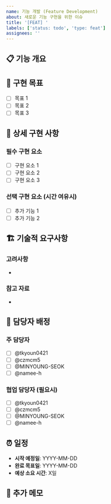 ```yaml
---
name: 기능 개발 (Feature Development)
about: 새로운 기능 구현을 위한 이슈
title: '[FEAT] '
labels: ['status: todo', 'type: feat']
assignees: ''
---
```


## 📋 기능 개요
<!-- 구현할 기능에 대한 간단한 설명 -->


## 🎯 구현 목표
<!-- 이 기능을 통해 달성하고자 하는 목표 -->
- [ ] 목표 1
- [ ] 목표 2
- [ ] 목표 3

## 📝 상세 구현 사항
### 필수 구현 요소
- [ ] 구현 요소 1
- [ ] 구현 요소 2
- [ ] 구현 요소 3

### 선택 구현 요소 (시간 여유시)
- [ ] 추가 기능 1
- [ ] 추가 기능 2

## 🏗️ 기술적 요구사항

### 고려사항
- 

### 참고 자료
- 

## 👥 담당자 배정
### 주 담당자
- [ ] @tkyoun0421
- [ ] @czmcm5
- [ ] @MINYOUNG-SEOK
- [ ] @namee-h

### 협업 담당자 (필요시)
- [ ] @tkyoun0421
- [ ] @czmcm5
- [ ] @MINYOUNG-SEOK
- [ ] @namee-h

## ⏰ 일정
- **시작 예정일**: YYYY-MM-DD
- **완료 목표일**: YYYY-MM-DD
- **예상 소요 시간**: X일

## 📝 추가 메모
<!-- 팀장이나 담당자가 추가로 남기고 싶은 내용 --> 